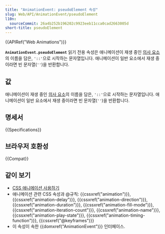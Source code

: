 ```yaml
---
title: "AnimationEvent: pseudoElement 속성"
slug: Web/API/AnimationEvent/pseudoElement
l10n:
  sourceCommit: 26a4b252b196202c9923eeb11cca0cad2663005d
short-title: pseudoElement
---
```


{{APIRef("Web Animations")}}

**`AnimationEvent.pseudoElement`** 읽기 전용 속성은 애니메이션이 재생 중인 [의사 요소](/ko/docs/Web/CSS/Pseudo-elements)의 이름을 담은, `'::'`으로 시작하는 문자열입니다. 애니메이션이 일반 요소에서 재생 중이라면 빈 문자열(`''`)을 반환합니다.

## 값

애니메이션이 재생 중인 [의사 요소](/ko/docs/Web/CSS/Pseudo-elements)의 이름을 담은, `'::'`으로 시작하는 문자열입니다. 애니메이션이 일반 요소에서 재생 중이라면 빈 문자열(`''`)을 반환합니다.

## 명세서

{{Specifications}}

## 브라우저 호환성

{{Compat}}

## 같이 보기

- [CSS 애니메이션 사용하기](/ko/docs/Web/CSS/CSS_animations/Using_CSS_animations)
- 애니메이션 관련 CSS 속성과 @규칙: {{cssxref("animation")}},
  {{cssxref("animation-delay")}}, {{cssxref("animation-direction")}},
  {{cssxref("animation-duration")}}, {{cssxref("animation-fill-mode")}},
  {{cssxref("animation-iteration-count")}}, {{cssxref("animation-name")}},
  {{cssxref("animation-play-state")}}, {{cssxref("animation-timing-function")}},
  {{cssxref("@keyframes")}}
- 이 속성이 속한 {{domxref("AnimationEvent")}} 인터페이스.
